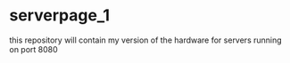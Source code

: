 # serverpage_1
this repository will contain my version of the hardware for servers running on port 8080
